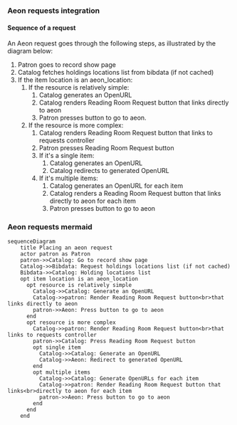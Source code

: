 ### Aeon requests integration

#### Sequence of a request

An Aeon request goes through the following steps, as illustrated by the diagram below:

1. Patron goes to record show page
1. Catalog fetches holdings locations list from bibdata (if not cached)
1. If the item location is an aeon_location:
    1. If the resource is relatively simple:
        1. Catalog generates an OpenURL
        1. Catalog renders Reading Room Request button that links directly to aeon
        1. Patron presses button to go to aeon.
    1. If the resource is more complex:
        1. Catalog renders Reading Room Request button that links to requests controller
        1. Patron presses Reading Room Request button
        1. If it's a single item:
            1. Catalog generates an OpenURL
            1. Catalog redirects to generated OpenURL
        1. If it's multiple items:
            1. Catalog generates an OpenURL for each item
            1. Catalog renders a Reading Room Request button that links directly to aeon for each item
            1. Patron presses button to go to aeon
### Aeon requests mermaid
```mermaid
sequenceDiagram
    title Placing an aeon request
    actor patron as Patron
    patron->>Catalog: Go to record show page
    Catalog->>Bibdata: Request holdings locations list (if not cached)
    Bibdata->>Catalog: Holding locations list
    opt item location is an aeon_location
      opt resource is relatively simple
        Catalog->>Catalog: Generate an OpenURL
        Catalog->>patron: Render Reading Room Request button<br>that links directly to aeon
        patron->>Aeon: Press button to go to aeon
      end
      opt resource is more complex
        Catalog->>patron: Render Reading Room Request button<br>that links to requests controller
        patron->>Catalog: Press Reading Room Request button
        opt single item
          Catalog->>Catalog: Generate an OpenURL
          Catalog->>Aeon: Redirect to generated OpenURL
        end
        opt multiple items
          Catalog->>Catalog: Generate OpenURLs for each item
          Catalog->>patron: Render Reading Room Request button that links<br>directly to aeon for each item
          patron->>Aeon: Press button to go to aeon
        end
      end
    end
```
